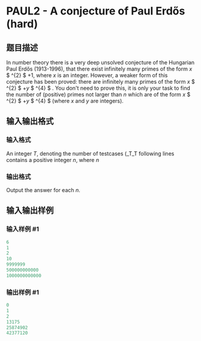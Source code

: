 # PAUL2 - A conjecture of Paul Erdős (hard)

## 题目描述

In number theory there is a very deep unsolved conjecture of the Hungarian Paul Erdős (1913-1996), that there exist infinitely many primes of the form _x_ $ ^{2} $ +1, where _x_ is an integer. However, a weaker form of this conjecture has been proved: there are infinitely many primes of the form _x_ $ ^{2} $ +_y_ $ ^{4} $ . You don't need to prove this, it is only your task to find the number of (positive) primes not larger than _n_ which are of the form _x_ $ ^{2} $ +_y_ $ ^{4} $ (where _x_ and _y_ are integers).

## 输入输出格式

### 输入格式

An integer _T_, denoting the number of testcases (_T_T following lines contains a positive integer _n_, where _n_

### 输出格式

Output the answer for each _n_.

## 输入输出样例

### 输入样例 #1

```cpp
6
1
2
10
9999999
500000000000
1000000000000
```


### 输出样例 #1

```cpp
0
1
2
13175
25874902
42377120
```


